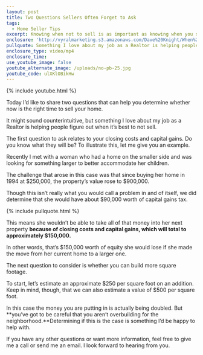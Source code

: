 ```yaml
---
layout: post
title: Two Questions Sellers Often Forget to Ask
tags:
  - Home Seller Tips
excerpt: Knowing when not to sell is as important as knowing when you should. Here are two questions to help you determine what’s best for you and your property.
enclosure: 'http://vyralmarketing.s3.amazonaws.com/Dave%20Knight/When%20Not%20to%20Sell%20Your%20Home.mp4'
pullquote: Something I love about my job as a Realtor is helping people figure out when it’s best to not sell.
enclosure_type: video/mp4
enclosure_time:
use_youtube_image: false
youtube_alternate_image: /uploads/no-pb-25.jpg
youtube_code: ulXKlOBikHw
---
```



{% include youtube.html %}

Today I’d like to share two questions that can help you determine whether now is the right time to sell your home.

It might sound counterintuitive, but something I love about my job as a Realtor is helping people figure out when it’s best to not sell.

The first question to ask relates to your closing costs and capital gains. Do you know what they will be? To illustrate this, let me give you an example.

Recently I met with a woman who had a home on the smaller side and was looking for something larger to better accommodate her children.

The challenge that arose in this case was that since buying her home in 1994 at $250,000, the property’s value rose to $900,000.

Though this isn’t really what you would call a problem in and of itself, we did determine that she would have about $90,000 worth of capital gains tax.

{% include pullquote.html %}

This means she wouldn’t be able to take all of that money into her next property **because of closing costs and capital gains, which will total to approximately $150,000.**

In other words, that’s $150,000 worth of equity she would lose if she made the move from her current home to a larger one.

The next question to consider is whether you can build more square footage.

To start, let’s estimate an approximate $250 per square foot on an addition. Keep in mind, though, that we can also estimate a value of $500 per square foot.

In this case the money you are putting in is actually being doubled. But **you’ve got to be careful that you aren’t overbuilding for the neighborhood.**Determining if this is the case is something I’d be happy to help with.

If you have any other questions or want more information, feel free to give me a call or send me an email. I look forward to hearing from you.